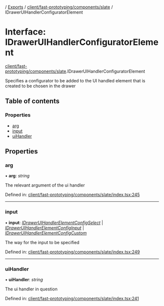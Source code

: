 [](../README.md) / [Exports](../modules.md) / [client/fast-prototyping/components/slate](../modules/client_fast_prototyping_components_slate.md) / IDrawerUIHandlerConfiguratorElement

# Interface: IDrawerUIHandlerConfiguratorElement

[client/fast-prototyping/components/slate](../modules/client_fast_prototyping_components_slate.md).IDrawerUIHandlerConfiguratorElement

Specifies a configurator to be added to the UI handled element
that is created to be chosen in the drawer

## Table of contents

### Properties

- [arg](client_fast_prototyping_components_slate.idraweruihandlerconfiguratorelement.md#arg)
- [input](client_fast_prototyping_components_slate.idraweruihandlerconfiguratorelement.md#input)
- [uiHandler](client_fast_prototyping_components_slate.idraweruihandlerconfiguratorelement.md#uihandler)

## Properties

### arg

• **arg**: *string*

The relevant argument of the ui handler

Defined in: [client/fast-prototyping/components/slate/index.tsx:245](https://github.com/onzag/itemize/blob/28218320/client/fast-prototyping/components/slate/index.tsx#L245)

___

### input

• **input**: [*IDrawerUIHandlerElementConfigSelect*](client_fast_prototyping_components_slate.idraweruihandlerelementconfigselect.md) \| [*IDrawerUIHandlerElementConfigInput*](client_fast_prototyping_components_slate.idraweruihandlerelementconfiginput.md) \| [*IDrawerUIHandlerElementConfigCustom*](client_fast_prototyping_components_slate.idraweruihandlerelementconfigcustom.md)

The way for the input to be specified

Defined in: [client/fast-prototyping/components/slate/index.tsx:249](https://github.com/onzag/itemize/blob/28218320/client/fast-prototyping/components/slate/index.tsx#L249)

___

### uiHandler

• **uiHandler**: *string*

The ui handler in question

Defined in: [client/fast-prototyping/components/slate/index.tsx:241](https://github.com/onzag/itemize/blob/28218320/client/fast-prototyping/components/slate/index.tsx#L241)
